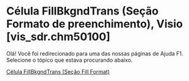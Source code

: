 
# Célula FillBkgndTrans (Seção Formato de preenchimento), Visio [vis_sdr.chm50100]

Olá! Você foi redirecionado para uma das nossas páginas de Ajuda F1. Selecione o tópico que estava procurando abaixo.

[Célula FillBkgndTrans (Seção Fill Format)](http://msdn.microsoft.com/library/87065350-ba9a-aae8-47f6-f263f6700d08%28Office.15%29.aspx)
